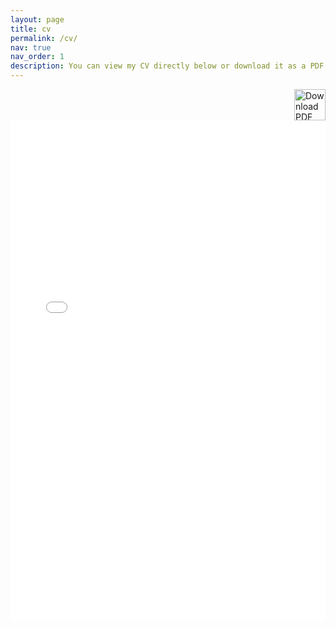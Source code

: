 ```yaml
---
layout: page
title: cv
permalink: /cv/
nav: true
nav_order: 1
description: You can view my CV directly below or download it as a PDF.
---
```


<a href="/assets/pdf/CV_JBA_eng.pdf" download style="float:right">
  <img src="https://upload.wikimedia.org/wikipedia/commons/8/87/PDF_file_icon.svg" alt="Download PDF" width="50">
</a>

<br/><br/>

<iframe src="/assets/pdf/CV_JBA_eng.pdf" width="100%" height="800px" style="border: none;"></iframe>
